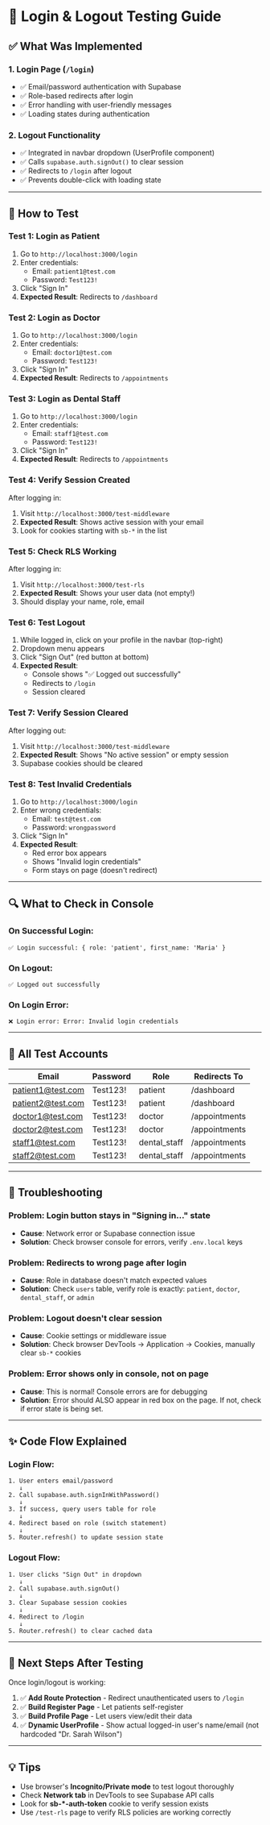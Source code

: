 # 🧪 Login & Logout Testing Guide

## ✅ What Was Implemented

### 1. Login Page (`/login`)
- ✅ Email/password authentication with Supabase
- ✅ Role-based redirects after login
- ✅ Error handling with user-friendly messages
- ✅ Loading states during authentication

### 2. Logout Functionality
- ✅ Integrated in navbar dropdown (UserProfile component)
- ✅ Calls `supabase.auth.signOut()` to clear session
- ✅ Redirects to `/login` after logout
- ✅ Prevents double-click with loading state

---

## 🚀 How to Test

### Test 1: Login as Patient
1. Go to `http://localhost:3000/login`
2. Enter credentials:
   - Email: `patient1@test.com`
   - Password: `Test123!`
3. Click "Sign In"
4. **Expected Result**: Redirects to `/dashboard`

### Test 2: Login as Doctor
1. Go to `http://localhost:3000/login`
2. Enter credentials:
   - Email: `doctor1@test.com`
   - Password: `Test123!`
3. Click "Sign In"
4. **Expected Result**: Redirects to `/appointments`

### Test 3: Login as Dental Staff
1. Go to `http://localhost:3000/login`
2. Enter credentials:
   - Email: `staff1@test.com`
   - Password: `Test123!`
3. Click "Sign In"
4. **Expected Result**: Redirects to `/appointments`

### Test 4: Verify Session Created
After logging in:
1. Visit `http://localhost:3000/test-middleware`
2. **Expected Result**: Shows active session with your email
3. Look for cookies starting with `sb-*` in the list

### Test 5: Check RLS Working
After logging in:
1. Visit `http://localhost:3000/test-rls`
2. **Expected Result**: Shows your user data (not empty!)
3. Should display your name, role, email

### Test 6: Test Logout
1. While logged in, click on your profile in the navbar (top-right)
2. Dropdown menu appears
3. Click "Sign Out" (red button at bottom)
4. **Expected Result**: 
   - Console shows "✅ Logged out successfully"
   - Redirects to `/login`
   - Session cleared

### Test 7: Verify Session Cleared
After logging out:
1. Visit `http://localhost:3000/test-middleware`
2. **Expected Result**: Shows "No active session" or empty session
3. Supabase cookies should be cleared

### Test 8: Test Invalid Credentials
1. Go to `http://localhost:3000/login`
2. Enter wrong credentials:
   - Email: `test@test.com`
   - Password: `wrongpassword`
3. Click "Sign In"
4. **Expected Result**: 
   - Red error box appears
   - Shows "Invalid login credentials"
   - Form stays on page (doesn't redirect)

---

## 🔍 What to Check in Console

### On Successful Login:
```
✅ Login successful: { role: 'patient', first_name: 'Maria' }
```

### On Logout:
```
✅ Logged out successfully
```

### On Login Error:
```
❌ Login error: Error: Invalid login credentials
```

---

## 📝 All Test Accounts

| Email | Password | Role | Redirects To |
|-------|----------|------|--------------|
| patient1@test.com | Test123! | patient | /dashboard |
| patient2@test.com | Test123! | patient | /dashboard |
| doctor1@test.com | Test123! | doctor | /appointments |
| doctor2@test.com | Test123! | doctor | /appointments |
| staff1@test.com | Test123! | dental_staff | /appointments |
| staff2@test.com | Test123! | dental_staff | /appointments |

---

## 🐛 Troubleshooting

### Problem: Login button stays in "Signing in..." state
- **Cause**: Network error or Supabase connection issue
- **Solution**: Check browser console for errors, verify `.env.local` keys

### Problem: Redirects to wrong page after login
- **Cause**: Role in database doesn't match expected values
- **Solution**: Check `users` table, verify role is exactly: `patient`, `doctor`, `dental_staff`, or `admin`

### Problem: Logout doesn't clear session
- **Cause**: Cookie settings or middleware issue
- **Solution**: Check browser DevTools → Application → Cookies, manually clear `sb-*` cookies

### Problem: Error shows only in console, not on page
- **Cause**: This is normal! Console errors are for debugging
- **Solution**: Error should ALSO appear in red box on the page. If not, check if error state is being set.

---

## ✨ Code Flow Explained

### Login Flow:
```
1. User enters email/password
   ↓
2. Call supabase.auth.signInWithPassword()
   ↓
3. If success, query users table for role
   ↓
4. Redirect based on role (switch statement)
   ↓
5. Router.refresh() to update session state
```

### Logout Flow:
```
1. User clicks "Sign Out" in dropdown
   ↓
2. Call supabase.auth.signOut()
   ↓
3. Clear Supabase session cookies
   ↓
4. Redirect to /login
   ↓
5. Router.refresh() to clear cached data
```

---

## 🎯 Next Steps After Testing

Once login/logout is working:

1. ✅ **Add Route Protection** - Redirect unauthenticated users to `/login`
2. ✅ **Build Register Page** - Let patients self-register
3. ✅ **Build Profile Page** - Let users view/edit their data
4. ✅ **Dynamic UserProfile** - Show actual logged-in user's name/email (not hardcoded "Dr. Sarah Wilson")

---

## 💡 Tips

- Use browser's **Incognito/Private mode** to test logout thoroughly
- Check **Network tab** in DevTools to see Supabase API calls
- Look for **sb-*-auth-token** cookie to verify session exists
- Use `/test-rls` page to verify RLS policies are working correctly

